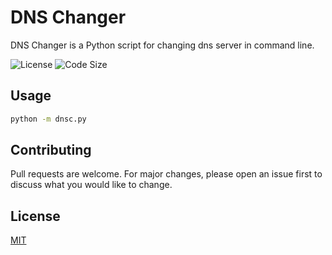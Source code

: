 # DNS Changer

DNS Changer is a Python script for changing dns server in command line.

![License](https://img.shields.io/github/license/erfansaberi/DNSChanger?logo=l&style=flat-square)
![Code Size](https://img.shields.io/github/languages/code-size/erfansaberi/DNSChanger?logo=c&style=flat-square)


## Usage

```bash
python -m dnsc.py
```


## Contributing
Pull requests are welcome. For major changes, please open an issue first to discuss what you would like to change.


## License
[MIT](https://choosealicense.com/licenses/mit/)
